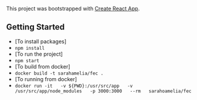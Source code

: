 This project was bootstrapped with [Create React App](https://github.com/facebookincubator/create-react-app).


## Getting Started
- [To install packages]
- `npm install`
- [To run the project]
- `npm start`
- [To build from docker]
- `docker build -t sarahamelia/fec .`
- [To running from docker]
- `docker run -it   -v ${PWD}:/usr/src/app   -v /usr/src/app/node_modules   -p 3000:3000   --rm   sarahoamelia/fec`